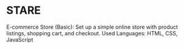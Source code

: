 # STARE
E-commerce Store (Basic): Set up a simple online store with product listings, shopping cart, and checkout.
Used Languages: HTML, CSS, JavaScript
